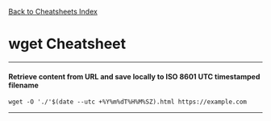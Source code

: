 [Back to Cheatsheets Index](README.md)
# wget Cheatsheet

---

#### Retrieve content from URL and save locally to ISO 8601 UTC timestamped filename

`wget -O './'$(date --utc +%Y%m%dT%H%M%SZ).html https://example.com`

---
